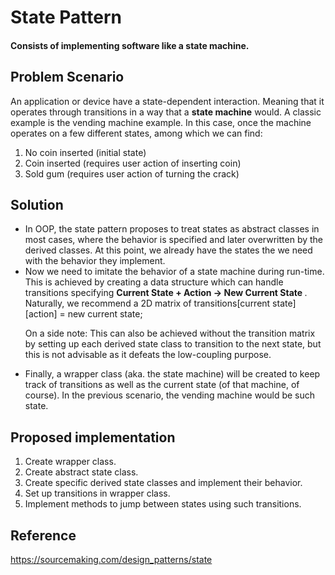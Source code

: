 # State Pattern

#### Consists of implementing software like a state machine.

## Problem Scenario
An application or device have a state-dependent interaction. Meaning that it operates through transitions in a way that a <b>state machine</b> would. A classic example is the vending machine example. In this case, once the machine operates on a few different states, among which we can find:

<ol>
  <li>No coin inserted (initial state)</li>
  <li>Coin inserted (requires user action of inserting coin)</li>
  <li>Sold gum (requires user action of turning the crack)</li>
</ol>

## Solution
<ul>
<li>
In OOP, the state pattern proposes to treat states as abstract classes in most cases, where the behavior is specified and later overwritten by the derived classes. At this point, we already have the states the we need with the behavior they implement.
</li>

<li>
Now we need to imitate the behavior of a state machine during run-time. This is achieved by creating a data structure which can handle transitions specifying <b> Current State + Action -> New Current State </b>. Naturally, we recommend a 2D matrix of transitions[current state][action] = new current state;

On a side note: This can also be achieved without the transition matrix by setting up each derived state class to transition to the next state, but this is not advisable as it defeats the low-coupling purpose.
</li>

<li>
Finally, a wrapper class (aka. the state machine) will be created to keep track of transitions as well as the current state (of that machine, of course). In the previous scenario, the vending machine would be such state.
</li>
</ul>

## Proposed implementation
<ol>
  <li>Create wrapper class.</li>
  <li>Create abstract state class.</li>
  <li>Create specific derived state classes and implement their behavior.</li>
  <li>Set up transitions in wrapper class.</li>
  <li>Implement methods to jump between states using such transitions.</li>
</ol>

## Reference
https://sourcemaking.com/design_patterns/state
